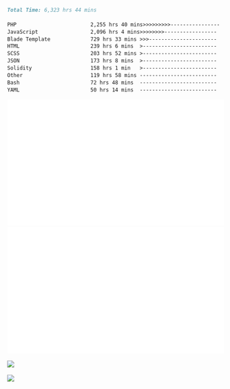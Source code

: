 <!--START_SECTION:waka-->

```markdown
Total Time: 6,323 hrs 44 mins

PHP                        2,255 hrs 40 mins>>>>>>>>>----------------   35.01 %
JavaScript                 2,096 hrs 4 mins>>>>>>>>-----------------   32.53 %
Blade Template             729 hrs 33 mins >>>----------------------   11.32 %
HTML                       239 hrs 6 mins  >------------------------   03.71 %
SCSS                       203 hrs 52 mins >------------------------   03.16 %
JSON                       173 hrs 8 mins  >------------------------   02.69 %
Solidity                   158 hrs 1 min   >------------------------   02.45 %
Other                      119 hrs 58 mins -------------------------   01.86 %
Bash                       72 hrs 48 mins  -------------------------   01.13 %
YAML                       50 hrs 14 mins  -------------------------   00.78 %
```

<!--END_SECTION:waka-->

![](https://raw.githubusercontent.com/DrMaxis/github-stats-transparent/output/generated/overview.svg)
![](https://raw.githubusercontent.com/DrMaxis/github-stats-transparent/output/generated/languages.svg)

![](https://git-readme-stats-drmaxis-projects.vercel.app/api?username=drmaxis&show_icons=true&theme=outrun&count_private=true&show=reviews,discussions_started,discussions_answered,prs_merged,prs_merged_percentage&custom_title=2024%20Github%20Rank)
 
<a href="https://count.getloli.com/"><img src="https://count.getloli.com/get/@:maxis-the-alchemist?theme=rule34"></a>
<!-- https://count.getloli.com/get/@alchemist?theme=rule34 -->
<br>
